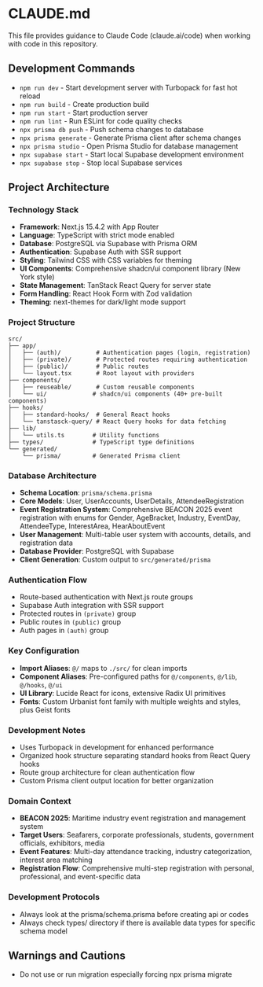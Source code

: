 # CLAUDE.md

This file provides guidance to Claude Code (claude.ai/code) when working with code in this repository.

## Development Commands

- `npm run dev` - Start development server with Turbopack for fast hot reload
- `npm run build` - Create production build
- `npm run start` - Start production server
- `npm run lint` - Run ESLint for code quality checks
- `npx prisma db push` - Push schema changes to database
- `npx prisma generate` - Generate Prisma client after schema changes
- `npx prisma studio` - Open Prisma Studio for database management
- `npx supabase start` - Start local Supabase development environment
- `npx supabase stop` - Stop local Supabase services

## Project Architecture

### Technology Stack
- **Framework**: Next.js 15.4.2 with App Router
- **Language**: TypeScript with strict mode enabled
- **Database**: PostgreSQL via Supabase with Prisma ORM
- **Authentication**: Supabase Auth with SSR support
- **Styling**: Tailwind CSS with CSS variables for theming
- **UI Components**: Comprehensive shadcn/ui component library (New York style)
- **State Management**: TanStack React Query for server state
- **Form Handling**: React Hook Form with Zod validation
- **Theming**: next-themes for dark/light mode support

### Project Structure
```
src/
├── app/
│   ├── (auth)/          # Authentication pages (login, registration)
│   ├── (private)/       # Protected routes requiring authentication
│   ├── (public)/        # Public routes
│   └── layout.tsx       # Root layout with providers
├── components/
│   ├── reuseable/       # Custom reusable components
│   └── ui/             # shadcn/ui components (40+ pre-built components)
├── hooks/
│   ├── standard-hooks/  # General React hooks
│   └── tanstasck-query/ # React Query hooks for data fetching
├── lib/
│   └── utils.ts        # Utility functions
├── types/              # TypeScript type definitions
└── generated/
    └── prisma/         # Generated Prisma client
```

### Database Architecture
- **Schema Location**: `prisma/schema.prisma`
- **Core Models**: User, UserAccounts, UserDetails, AttendeeRegistration
- **Event Registration System**: Comprehensive BEACON 2025 event registration with enums for Gender, AgeBracket, Industry, EventDay, AttendeeType, InterestArea, HearAboutEvent
- **User Management**: Multi-table user system with accounts, details, and registration data
- **Database Provider**: PostgreSQL with Supabase
- **Client Generation**: Custom output to `src/generated/prisma`

### Authentication Flow
- Route-based authentication with Next.js route groups
- Supabase Auth integration with SSR support
- Protected routes in `(private)` group
- Public routes in `(public)` group
- Auth pages in `(auth)` group

### Key Configuration
- **Import Aliases**: `@/` maps to `./src/` for clean imports
- **Component Aliases**: Pre-configured paths for `@/components`, `@/lib`, `@/hooks`, `@/ui`
- **UI Library**: Lucide React for icons, extensive Radix UI primitives
- **Fonts**: Custom Urbanist font family with multiple weights and styles, plus Geist fonts

### Development Notes
- Uses Turbopack in development for enhanced performance
- Organized hook structure separating standard hooks from React Query hooks
- Route group architecture for clean authentication flow
- Custom Prisma client output location for better organization

### Domain Context
- **BEACON 2025**: Maritime industry event registration and management system
- **Target Users**: Seafarers, corporate professionals, students, government officials, exhibitors, media
- **Event Features**: Multi-day attendance tracking, industry categorization, interest area matching
- **Registration Flow**: Comprehensive multi-step registration with personal, professional, and event-specific data

### Development Protocols
- Always look at the prisma/schema.prisma before creating api or codes
- Always check types/ directory if there is available data types for specific schema model

## Warnings and Cautions

- Do not use or run migration especially forcing npx prisma migrate